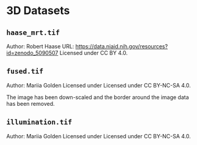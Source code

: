 # 3D Datasets

## `haase_mrt.tif`

Author: Robert Haase
URL: https://data.niaid.nih.gov/resources?id=zenodo_5090507
Licensed under CC BY 4.0.

## `fused.tif`

Author: Mariia Golden
Licensed under Licensed under CC BY-NC-SA 4.0.

The image has been down-scaled and the border around the image data has been
removed.

## `illumination.tif`

Author: Mariia Golden
Licensed under Licensed under CC BY-NC-SA 4.0.
